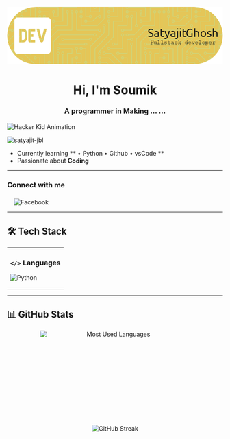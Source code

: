 ![logo](https://github.com/satyajit-jbl/satyajit-jbl/blob/main/github-header-image%20(7).png)
<h1 align="center">Hi, I'm Soumik </h1>
<h3 align="center">A programmer in Making ... ...</h3>

<img src="https://i.giphy.com/media/v1.Y2lkPTc5MGI3NjExeXBjcGh2MWR2M2pqcXhkbm44a3F3bHI2cmh2dXE5M2FlM2o5YnhzZCZlcD12MV9naWZzX3NlYXJjaCZjdD1n/26AHONQ79FdWZhAI0/giphy.gif" width="600" alt="Hacker Kid Animation" align="center" />



<p align="left"> <img src="https://komarev.com/ghpvc/?username=satyajit-jbl&label=Profile%20views&color=0e75b6&style=flat" alt="satyajit-jbl" /> </p>

- Currently learning ** • Python • Github • vsCode **
- Passionate about **Coding**

---


<h3>Connect with me</h3>

  &nbsp;&nbsp;&nbsp;
  <a href="https://fb.com/urte4u" target="_blank" style="text-decoration:none;">
    <img src="https://raw.githubusercontent.com/rahuldkjain/github-profile-readme-generator/master/src/images/icons/Social/facebook.svg" 
         alt="Facebook" height="40" width="40" align="middle"/>
  </a>
  &nbsp;&nbsp;&nbsp;
  
</p>



---

## 🛠️ Tech Stack

<table>
<tr>
<td>

### **`</>` Languages**
<!-- ![JavaScript](https://img.shields.io/badge/JavaScript-Expert-yellow)
![TypeScript](https://img.shields.io/badge/TypeScript-Intermediate-orange) -->
![Python](https://img.shields.io/badge/Python-Beginner-lightgrey)
<!-- ![HTML5](https://img.shields.io/badge/HTML5-Advanced-blue)
![CSS3](https://img.shields.io/badge/CSS3-Advanced-blue) -->



</table>

---


## 📊 GitHub Stats
<div align="center" style="display: flex; justify-content: center; gap: 20px; align-items: center;">
    <img 
      src="https://github-readme-stats.vercel.app/api/top-langs/?username=satyajit-jbl&layout=compact&langs_count=6&bg_color=FFF9DB&text_color=5A3E00&title_color=F4B400&icon_color=FFD700" 
      alt="Most Used Languages" 
      height="200px"
      style="object-fit: contain; width: 350px;"
    />
    
  </div>
<!--
<div align="center">
  <div style="display: flex; justify-content: center; gap: 20px; align-items: center;">
    <img 
      src="https://github-readme-stats.vercel.app/api/top-langs/?username=satyajit-jbl&layout=compact&langs_count=6&bg_color=FFF9DB&text_color=5A3E00&title_color=F4B400&icon_color=FFD700" 
      alt="Most Used Languages" 
      height="200px"
      style="object-fit: contain; width: 350px;"
    />
    <img 
      src="https://github-readme-stats.vercel.app/api?username=satyajit-jbl&show_icons=true&count_private=true&bg_color=FFF9DB&text_color=5A3E00&title_color=F4B400&icon_color=FFD700" 
      alt="GitHub Stats" 
      height="200px"
      style="object-fit: contain; width: 400px;"
    />
  </div>
  -->
  <div align="center">
    <img 
    src="https://github-readme-streak-stats-v2.vercel.app/?user=satyajit-jbl&bg_color=FFF9DB&text_color=5A3E00&fire_color=F4B400&curr_streak_num=5A3E00&curr_streak_label=F4B400&side_labels=5A3E00" 
    alt="GitHub Streak"
    height="200px"
    style="margin-top: 20px;"
  />
  </div>
</div>

<!--
## 📊 GitHub Stats

<div align="center">
  <div style="display: flex; justify-content: center; gap: 20px; align-items: center;">
    <img 
      src="https://github-readme-stats.vercel.app/api/top-langs/?username=satyajit-jbl&layout=compact&langs_count=6&bg_color=FFF9DB&text_color=5A3E00&title_color=F4B400&icon_color=FFD700" 
      alt="Most Used Languages" 
      height="236"
      width="350"
    />
    <img 
      src="https://github-readme-stats.vercel.app/api?username=satyajit-jbl&show_icons=true&count_private=true&include_all_commits=true&rank_icon=github&show=reviews,discussions_answered,prs_merged,prs_merged_percentage&bg_color=FFF9DB&text_color=5A3E00&title_color=F4B400&icon_color=FFD700" 
      alt="GitHub Stats" 
      height="236"
      width="410"
    />
  </div>

  <img 
    src="https://github-readme-streak-stats-v2.vercel.app/?user=satyajit-jbl&bg_color=FFF9DB&text_color=5A3E00&fire_color=F4B400&curr_streak_num=5A3E00&curr_streak_label=F4B400&side_labels=5A3E00" 
    alt="GitHub Streak"
    height="220"
  />
</div>
-->





